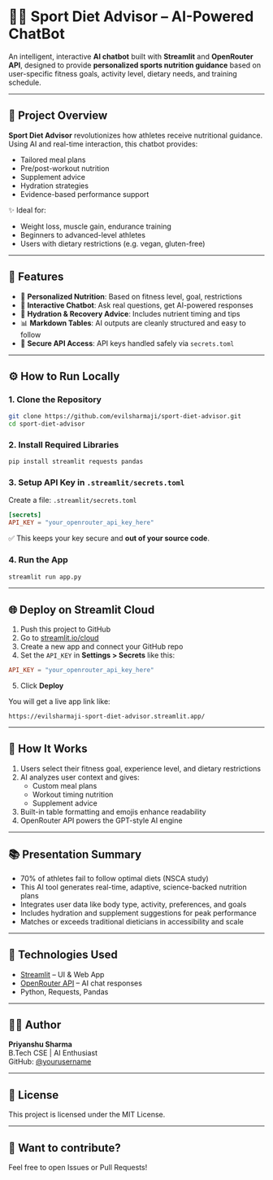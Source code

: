 
# 🏋️‍♂️ Sport Diet Advisor – AI-Powered ChatBot

An intelligent, interactive **AI chatbot** built with **Streamlit** and **OpenRouter API**, designed to provide **personalized sports nutrition guidance** based on user-specific fitness goals, activity level, dietary needs, and training schedule.

---

## 🚀 Project Overview

**Sport Diet Advisor** revolutionizes how athletes receive nutritional guidance. Using AI and real-time interaction, this chatbot provides:
- Tailored meal plans
- Pre/post-workout nutrition
- Supplement advice
- Hydration strategies
- Evidence-based performance support

✨ Ideal for:
- Weight loss, muscle gain, endurance training
- Beginners to advanced-level athletes
- Users with dietary restrictions (e.g. vegan, gluten-free)

---

## 🧠 Features

- 🥗 **Personalized Nutrition**: Based on fitness level, goal, restrictions
- 💬 **Interactive Chatbot**: Ask real questions, get AI-powered responses
- 🧃 **Hydration & Recovery Advice**: Includes nutrient timing and tips
- 📊 **Markdown Tables**: AI outputs are cleanly structured and easy to follow
- 🔐 **Secure API Access**: API keys handled safely via `secrets.toml`

---


## ⚙️ How to Run Locally

### 1. Clone the Repository

```bash
git clone https://github.com/evilsharmaji/sport-diet-advisor.git
cd sport-diet-advisor
```

### 2. Install Required Libraries

```bash
pip install streamlit requests pandas
```

### 3. Setup API Key in `.streamlit/secrets.toml`

Create a file: `.streamlit/secrets.toml`

```toml
[secrets]
API_KEY = "your_openrouter_api_key_here"
```

✅ This keeps your key secure and **out of your source code**.

### 4. Run the App

```bash
streamlit run app.py
```

---

## 🌐 Deploy on Streamlit Cloud

1. Push this project to GitHub
2. Go to [streamlit.io/cloud](https://streamlit.io/cloud)
3. Create a new app and connect your GitHub repo
4. Set the `API_KEY` in **Settings > Secrets** like this:

```toml
API_KEY = "your_openrouter_api_key_here"
```

5. Click **Deploy**

You will get a live app link like:

```
https://evilsharmaji-sport-diet-advisor.streamlit.app/
```

---

## 🧠 How It Works

1. Users select their fitness goal, experience level, and dietary restrictions
2. AI analyzes user context and gives:
   - Custom meal plans
   - Workout timing nutrition
   - Supplement advice
3. Built-in table formatting and emojis enhance readability
4. OpenRouter API powers the GPT-style AI engine

---

## 📚 Presentation Summary

- 70% of athletes fail to follow optimal diets (NSCA study)
- This AI tool generates real-time, adaptive, science-backed nutrition plans
- Integrates user data like body type, activity, preferences, and goals
- Includes hydration and supplement suggestions for peak performance
- Matches or exceeds traditional dieticians in accessibility and scale

---

## 🤖 Technologies Used

- [Streamlit](https://streamlit.io/) – UI & Web App
- [OpenRouter API](https://openrouter.ai/) – AI chat responses
- Python, Requests, Pandas

---

## 👨‍💻 Author

**Priyanshu Sharma**  
B.Tech CSE | AI Enthusiast    
GitHub: [@yourusername](https://github.com/evilsharmaji)

---

## 📜 License

This project is licensed under the MIT License.

---

## 💬 Want to contribute?

Feel free to open Issues or Pull Requests!
